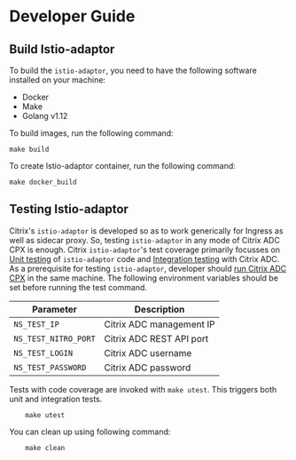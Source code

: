 # Developer Guide

## Build Istio-adaptor

To build the `istio-adaptor`, you need to have the following software installed on your machine:

- Docker
- Make
- Golang v1.12

To build images, run the following command:

    make build

To create Istio-adaptor container, run the following command:

    make docker_build

## Testing Istio-adaptor

Citrix's `istio-adaptor` is developed so as to work generically for Ingress as well as sidecar proxy. So, testing `istio-adaptor` in any mode of Citrix ADC CPX is enough. Citrix `istio-adaptor`'s test coverage primarily focusses on [Unit testing](https://en.wikipedia.org/wiki/Unit_testing) of `istio-adaptor` code and [Integration testing](https://en.wikipedia.org/wiki/Integration_testing) with Citrix ADC.
As a prerequisite for testing `istio-adaptor`, developer should [run Citrix ADC CPX](https://docs.citrix.com/en-us/citrix-adc-cpx/12-1/deploy-using-docker-image-file.html) in the same machine.
The following environment variables should be set before running the test command.

| Parameter                      | Description                   |
|--------------------------------|-------------------------------|
| `NS_TEST_IP`	| Citrix ADC management IP |
| `NS_TEST_NITRO_PORT` | Citrix ADC REST API port |
| `NS_TEST_LOGIN` | Citrix ADC username | 
| `NS_TEST_PASSWORD` | Citrix ADC password |

Tests with code coverage are invoked with `make utest`. This triggers both unit and integration tests.


        make utest

You can clean up using following command:


        make clean



